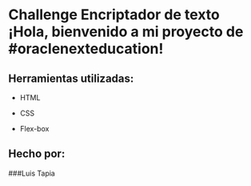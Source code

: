 # Challenge Encriptador de texto ¡Hola, bienvenido a mi proyecto de #oraclenexteducation!

## Herramientas utilizadas:

* HTML

* CSS

* Flex-box

## Hecho por:

###Luis Tapia

